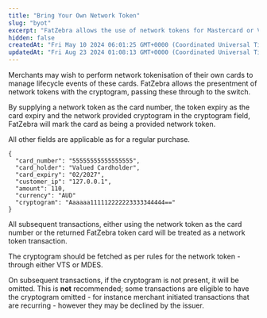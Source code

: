 ```yaml
---
title: "Bring Your Own Network Token"
slug: "byot"
excerpt: "FatZebra allows the use of network tokens for Mastercard or Visa through the MDES and VTS program."
hidden: false
createdAt: "Fri May 10 2024 06:01:25 GMT+0000 (Coordinated Universal Time)"
updatedAt: "Fri Aug 23 2024 01:08:13 GMT+0000 (Coordinated Universal Time)"
---
```

Merchants may wish to perform network tokenisation of their own cards to manage lifecycle events of these cards. FatZebra allows the presentment of network tokens with the cryptogram, passing these through to the switch.

By supplying a network token as the card number, the token expiry as the card expiry and the network provided cryptogram in the cryptogram field, FatZebra will mark the card as being a provided network token.

All other fields are applicable as for a regular purchase.

```Text json
{
  "card_number": "55555555555555555",
  "card_holder": "Valued Cardholder",
  "card_expiry": "02/2027",
  "customer_ip": "127.0.0.1",
  "amount": 110,
  "currency": "AUD"
  "cryptogram": "Aaaaaa111112222223333344444=="
}
```

All subsequent transactions, either using the network token as the card number or the returned FatZebra token card will be treated as a network token transaction.

The cryptogram should be fetched as per rules for the network token - through either VTS or MDES.

On subsequent transactions, if the cryptogram is not present, it will be omitted. This is **not** recommended; some transactions are eligible to have the cryptogram omitted - for instance merchant initiated transactions that are recurring - however they may be declined by the issuer.
